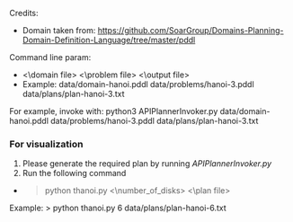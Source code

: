 Credits:
- Domain taken from:
  https://github.com/SoarGroup/Domains-Planning-Domain-Definition-Language/tree/master/pddl

Command line param:
 - <\domain file> <\problem file> <\output file>
 - Example: data/domain-hanoi.pddl data/problems/hanoi-3.pddl data/plans/plan-hanoi-3.txt

For example, invoke with:
python3 APIPlannerInvoker.py data/domain-hanoi.pddl data/problems/hanoi-3.pddl data/plans/plan-hanoi-3.txt

### For visualization

1. Please generate the required plan by running *APIPlannerInvoker.py*
2. Run the following command 
- > python thanoi.py <\number_of_disks> <\plan file>

Example: > python thanoi.py 6 data/plans/plan-hanoi-6.txt
